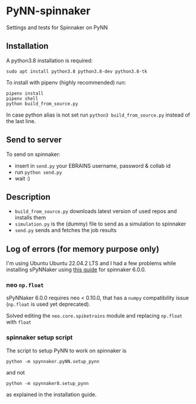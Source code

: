# PyNN-spinnaker
Settings and tests for Spinnaker on PyNN

## Installation
A python3.8 installation is required:

```
sudo apt install python3.8 python3.8-dev python3.8-tk
```

To install with pipenv (highly recommended) run:

```
pipenv install
pipenv shell
python build_from_source.py
```

In case python alias is not set run `python3 build_from_source.py` instead of the last line.

## Send to server

To send on spinnaker:

- insert in `send.py` your EBRAINS username, password & collab id
- run `python send.py`
- wait :)

## Description

- `build_from_source.py` downloads latest version of used repos and installs them
- `simulation.py` is the (dummy) file to send as a simulation to spinnaker
- `send.py` sends and fetches the job results

## Log of errors (for memory purpose only)
I'm using Ubuntu Ubuntu 22.04.2 LTS and I had a few problems while installing sPyNNaker using [this guide](http://spinnakermanchester.github.io/spynnaker/6.0.0/PyNNOnSpinnakerInstall.html) for spinnaker 6.0.0.

### neo `np.float`
sPyNNaker 6.0.0 requires neo < 0.10.0, that has a `numpy` compatibility issue (`np.float` is used yet deprecated).

Solved editing the `neo.core.spiketrains` module and replacing `np.float` with `float`

### spinnaker setup script
The script to setup PyNN to work on spinnaker is

`python -m spynnaker.pyNN.setup_pynn`

and not 

`python -m spynnaker8.setup_pynn`

as explained in the installation guide.
